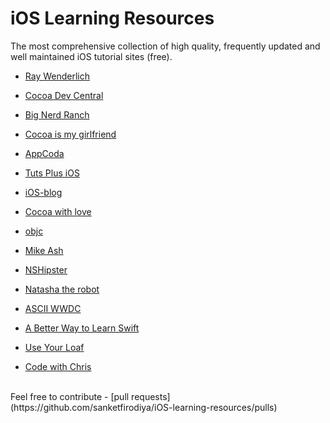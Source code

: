 # iOS Learning Resources

The most comprehensive collection of high quality, frequently updated and well maintained iOS tutorial sites (free).

- [Ray Wenderlich](http://www.raywenderlich.com)

- [Cocoa Dev Central](http://cocoadevcentral.com/) 

- [Big Nerd Ranch](https://www.bignerdranch.com/blog/categories/ios/)

- [Cocoa is my girlfriend](http://www.cimgf.com/)

- [AppCoda](http://www.appcoda.com/)

- [Tuts Plus iOS](http://code.tutsplus.com/categories/ios-sdk)

- [iOS-blog](http://ios-blog.co.uk/)

- [Cocoa with love](http://www.cocoawithlove.com/)

- [objc](http://www.objc.io/)

- [Mike Ash](https://www.mikeash.com/pyblog/)

- [NSHipster](http://nshipster.com/)

- [Natasha the robot](http://natashatherobot.com/)

- [ASCII WWDC](http://asciiwwdc.com/)

- [A Better Way to Learn Swift](https://thinkster.io/a-better-way-to-learn-swift/)

- [Use Your Loaf](http://useyourloaf.com/)

- [Code with Chris](http://codewithchris.com/)

<br/>
Feel free to contribute - [pull requests](https://github.com/sanketfirodiya/iOS-learning-resources/pulls)
